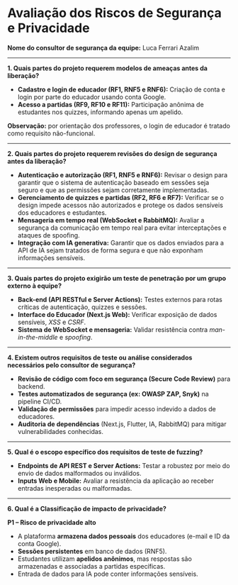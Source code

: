 # Avaliação dos Riscos de Segurança e Privacidade

**Nome do consultor de segurança da equipe:** Luca Ferrari Azalim

---

**1. Quais partes do projeto requerem modelos de ameaças antes da liberação?**

- **Cadastro e login de educador (RF1, RNF5 e RNF6):** Criação de conta e login por parte do educador usando conta Google.
- **Acesso a partidas (RF9, RF10 e RF11):** Participação anônima de estudantes nos quizzes, informando apenas um apelido.

**Observação:** por orientação dos professores, o login de educador é tratado como requisito não-funcional.

---

**2. Quais partes do projeto requerem revisões do design de segurança antes da liberação?**

- **Autenticação e autorização (RF1, RNF5 e RNF6):** Revisar o design para garantir que o sistema de autenticação baseado em sessões seja seguro e que as permissões sejam corretamente implementadas.
- **Gerenciamento de quizzes e partidas (RF2, RF6 e RF7):** Verificar se o design impede acessos não autorizados e protege os dados sensíveis dos educadores e estudantes.
- **Mensageria em tempo real (WebSocket e RabbitMQ):** Avaliar a segurança da comunicação em tempo real para evitar interceptações e ataques de spoofing.
- **Integração com IA generativa:** Garantir que os dados enviados para a API de IA sejam tratados de forma segura e que não exponham informações sensíveis.

---

**3. Quais partes do projeto exigirão um teste de penetração por um grupo externo à equipe?**

- **Back-end (API RESTful e Server Actions):** Testes externos para rotas críticas de autenticação, quizzes e sessões.
- **Interface do Educador (Next.js Web):** Verificar exposição de dados sensíveis, _XSS_ e _CSRF_.
- **Sistema de WebSocket e mensageria:** Validar resistência contra _man-in-the-middle_ e _spoofing_.

---

**4. Existem outros requisitos de teste ou análise considerados necessários pelo consultor de segurança?**

- **Revisão de código com foco em segurança (Secure Code Review)** para backend.
- **Testes automatizados de segurança (ex: OWASP ZAP, Snyk)** na pipeline CI/CD.
- **Validação de permissões** para impedir acesso indevido a dados de educadores.
- **Auditoria de dependências** (Next.js, Flutter, IA, RabbitMQ) para mitigar vulnerabilidades conhecidas.

---

**5. Qual é o escopo específico dos requisitos de teste de fuzzing?**

- **Endpoints de API REST e Server Actions:** Testar a robustez por meio do envio de dados malformados ou inválidos.
- **Inputs Web e Mobile:** Avaliar a resistência da aplicação ao receber entradas inesperadas ou malformadas.

---

**6. Qual é a Classificação de impacto de privacidade?**

**P1 – Risco de privacidade alto**

- A plataforma **armazena dados pessoais** dos educadores (e-mail e ID da conta Google).
- **Sessões persistentes** em banco de dados (RNF5).
- Estudantes utilizam **apelidos anônimos**, mas respostas são armazenadas e associadas a partidas específicas.
- Entrada de dados para IA pode conter informações sensíveis.
